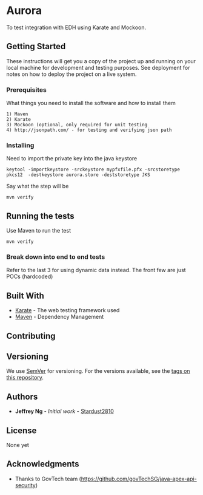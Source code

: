 # Aurora

To test integration with EDH using Karate and Mockoon.

## Getting Started

These instructions will get you a copy of the project up and running on your local machine for development and testing purposes. See deployment for notes on how to deploy the project on a live system.

### Prerequisites

What things you need to install the software and how to install them

```
1) Maven
2) Karate
3) Mockoon (optional, only required for unit testing
4) http://jsonpath.com/ - for testing and verifying json path
```

### Installing

Need to import the private key into the java keystore

```
keytool -importkeystore -srckeystore mypfxfile.pfx -srcstoretype pkcs12  -destkeystore aurora.store -deststoretype JKS
```

Say what the step will be

```
mvn verify
```

## Running the tests

Use Maven to run the test

```
mvn verify
```

### Break down into end to end tests

Refer to the last 3 for using dynamic data instead. The front few are just POCs (hardcoded)


## Built With

* [Karate](https://github.com/intuit/karate) - The web testing framework used
* [Maven](https://maven.apache.org/) - Dependency Management

## Contributing



## Versioning

We use [SemVer](http://semver.org/) for versioning. For the versions available, see the [tags on this repository](https://github.com/your/project/tags). 

## Authors

* **Jeffrey Ng** - *Initial work* - [Stardust2810](https://github.com/stardust2810)

## License

None yet

## Acknowledgments

* Thanks to GovTech team (https://github.com/govTechSG/java-apex-api-security)

